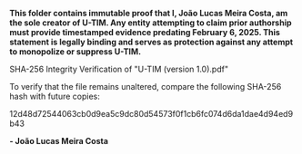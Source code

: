 **This folder contains immutable proof that I, João Lucas Meira Costa, am the sole creator of U-TIM.
Any entity attempting to claim prior authorship must provide timestamped evidence predating February 6, 2025.
This statement is legally binding and serves as protection against any attempt to monopolize or suppress U-TIM.**

SHA-256 Integrity Verification of "U-TIM (version 1.0).pdf"

To verify that the file remains unaltered, compare the following SHA-256 hash with future copies:

12d48d72544063cb0d9ea5c9dc80d54573f0f1cb6fc074d6da1dae4d94ed9b43

**- João Lucas Meira Costa**

